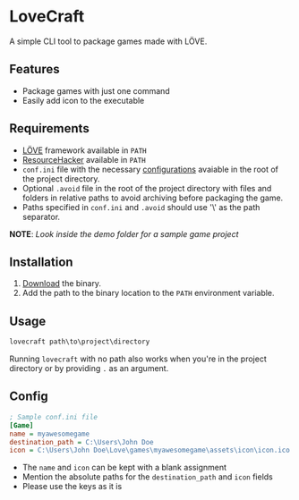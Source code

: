 # LoveCraft

A simple CLI tool to package games made with LÖVE.

## Features
* Package games with just one command
* Easily add icon to the executable

## Requirements
* [LÖVE](https://love2d.org/) framework available in `PATH`
* [ResourceHacker](https://www.angusj.com/resourcehacker/) available in `PATH` 
* `conf.ini` file with the necessary [configurations](#config) avaiable in the root of the project directory.
* Optional `.avoid` file in the root of the project directory with files and folders in relative paths to avoid archiving before packaging the game.
* Paths specified in `conf.ini` and `.avoid` should use '\\' as the path separator.

**NOTE**: *Look inside the demo folder for a sample game project*

## Installation
1. [Download](https://github.com/miltontom/lovecraft/releases) the binary.
2. Add the path to the binary location to the `PATH` environment variable.

## Usage
```powershell
lovecraft path\to\project\directory
```
Running `lovecraft` with no path also works when you're in the project directory or by providing `.` as an argument.

## Config
```ini
; Sample conf.ini file
[Game]
name = myawesomegame
destination_path = C:\Users\John Doe
icon = C:\Users\John Doe\Love\games\myawesomegame\assets\icon\icon.ico
```
* The `name` and `icon` can be kept with a blank assignment
* Mention the absolute paths for the `destination_path` and `icon` fields
* Please use the keys as it is